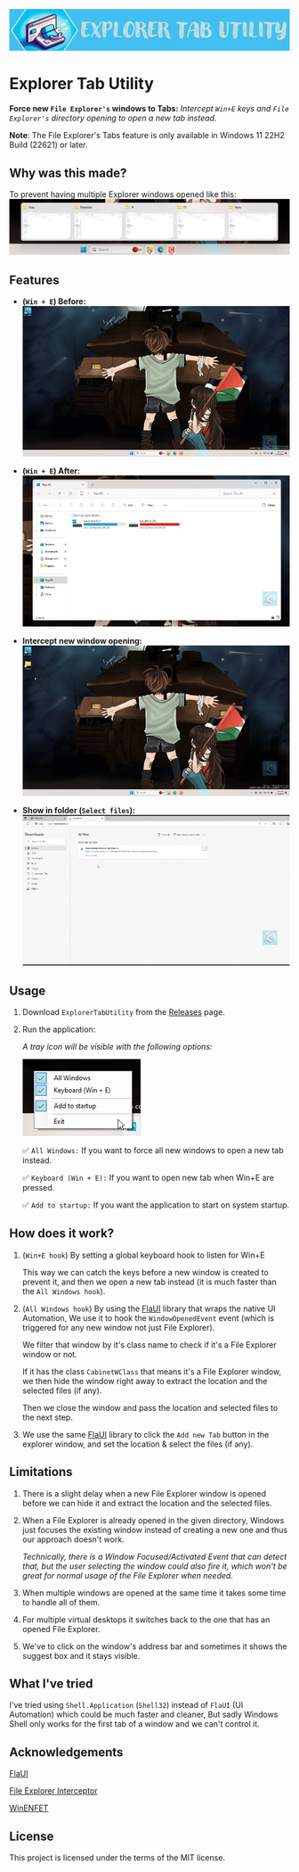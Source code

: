![logo](Assets/ExplorerTabUtilityLogo.gif)

# Explorer Tab Utility
 **Force new `File Explorer's` windows to Tabs:**
 *Intercept `Win+E` keys and `File Explorer's` directory opening to open a new tab instead.*
 
**Note**: The File Explorer's Tabs feature is only available in Windows 11 22H2 Build (22621) or later.

## Why was this made?
To prevent having multiple Explorer windows opened like this:
![ExplorerTabUtility](Assets/TheWhy.png)

## Features

- **(`Win + E`) Before:**
![Before ExplorerTabUtility](Assets/Before_ExplorerTabUtility.gif)

- **(`Win + E`) After:**
![After ExplorerTabUtility](Assets/After_ExplorerTabUtility.gif)

- **Intercept new window opening:**
![Window opening ExplorerTabUtility](Assets/DoubleClickOpen.gif)

- **Show in folder (`Select files`):**
![Show in folder ExplorerTabUtility](Assets/ShowInFolder.gif)

## Usage

1. Download `ExplorerTabUtility` from the [Releases](https://github.com/w4po/ExplorerTabUtility/releases) page.

2. Run the application:

    *A tray icon will be visible with the following options:*

    ![image](Assets/Menu.png)

    ✅ `All Windows:` If you want to force all new windows to open a new tab instead.

    ✅ `Keyboard (Win + E):` If you want to open new tab when Win+E are pressed.

    ✅ `Add to startup:` If you want the application to start on system startup.

## How does it work?
1. (`Win+E hook`) By setting a global keyboard hook to listen for Win+E

    This way we can catch the keys before a new window is created to prevent it, and then we open a new tab instead (it is much faster than the `All Windows hook`).
2. (`All Windows hook`) By using the [FlaUI](https://github.com/FlaUI/FlaUI) library that wraps the native UI Automation, We use it to hook the `WindowOpenedEvent` event (which is triggered for any new window not just File Explorer).

    We filter that window by it's class name to check if it's a File Explorer window or not.

    If it has the class `CabinetWClass` that means it's a File Explorer window, we then hide the window right away to extract the location and the selected files (if any).
    
    Then we close the window and pass the location and selected files to the next step.

3. We use the same [FlaUI](https://github.com/FlaUI/FlaUI) library to click the `Add new Tab` button in the explorer window, and set the location & select the files (if any).

## Limitations

1. There is a slight delay when a new File Explorer window is opened before we can hide it and extract the location and the selected files.

2. When a File Explorer is already opened in the given directory, Windows just focuses the existing window instead of creating a new one and thus our approach doesn't work.

    *Technically, there is a Window Focused/Activated Event that can detect that, but the user selecting the window could also fire it, which won't be great for normal usage of the File Explorer when needed.*

3. When multiple windows are opened at the same time it takes some time to handle all of them.

4. For multiple virtual desktops it switches back to the one that has an opened File Explorer.

5. We've to click on the window's address bar and sometimes it shows the suggest box and it stays visible.

## What I've tried
I've tried using `Shell.Application` (`Shell32`) instead of `FlaUI` (UI Automation) which could be much faster and cleaner, But sadly Windows Shell only works for the first tab of a window and we can't control it.

## Acknowledgements
[FlaUI](https://github.com/FlaUI/FlaUI)

[File Explorer Interceptor](https://github.com/abdonkov/FileExplorerInterceptor)

[WinENFET](https://github.com/tariibaba/WinENFET)

## License

This project is licensed under the terms of the MIT license.
